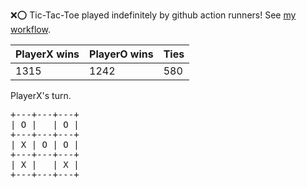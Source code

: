 :x::o: Tic-Tac-Toe played indefinitely by github action runners! See [my workflow](.github/workflows/play.yaml).

|PlayerX wins|PlayerO wins|Ties|
|-|-|-|
|1315|1242|580|

PlayerX's turn.

<pre>
+---+---+---+
| O |   | O |
+---+---+---+
| X | O | O |
+---+---+---+
| X |   | X |
+---+---+---+
</pre>
